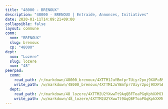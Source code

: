 ```yaml
---
title: "48000 - BRENOUX"
description: "48000 - BRENOUX | Entraide, Annonces, Initiatives"
date: 2020-01-11T14:09:21+09:00
collapsible: false
layout: commune
comm:
  nom: "BRENOUX"
  slug: brenoux
  cp: "48000"
dept:
  nom: "Lozère"
  slug: lozere
  num: "48"
peerpad:
  comm:
    read_path: /r/markdown/48000_brenoux/4XTTM1JuYBmfpr7Uiyr2poj9XXPaB9RarWCwPmoLaiJRqvtDA
    write_path: /w/markdown/48000_brenoux/4XTTM1JuYBmfpr7Uiyr2poj9XXPaB9RarWCwPmoLaiJRqvtDA-K3TgUNYAZNqzZVCMtYUwTJHg88jjokK3bLHsB2PEPWj1wwfGxxSCuXeoGzp47BmTZoKsdHy6w1z2tMfTCPAhPdVxaPwn6p1ZKLUhXyg2M5kEu4yP4sKEBqcA3kEvLE5Qxpcq3Lyi
  dept:
    read_path: /r/markdown/48_lozere/4XTTM2U2YXwwTt9AqQBFToaPGqKphXXMCbRQJd3ieCWApZKhp
    write_path: /w/markdown/48_lozere/4XTTM2U2YXwwTt9AqQBFToaPGqKphXXMCbRQJd3ieCWApZKhp-K3TgU8LFw2VbEvF8YT63nrQb5nBCHp3LkChLkTGaYr9v91U6euBJvc2gC6ZE26iQLtBcf6bgLU5YQs5jKcnyLY5qYAH3MFy4H4ZDybCAkb97J6HGTY7nKmFopGDHEk7j5murpeJa
---
```


